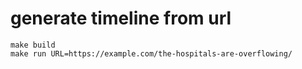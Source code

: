 # generate timeline from url

```
make build
make run URL=https://example.com/the-hospitals-are-overflowing/
```